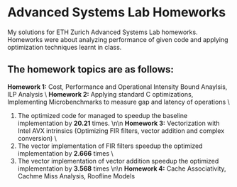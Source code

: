 # Advanced Systems Lab Homeworks
My solutions for ETH Zurich Advanced Systems Lab homeworks. Homeworks were about analyzing performance of given code and applying optimization techniques learnt in class.

## The homework topics are as follows:
**Homework 1:** Cost, Performance and Operational Intensity Bound Anaylsis, ILP Analysis \ 
**Homework 2:** Applying standard C optimizations, Implementing Microbenchmarks to measure gap and latency of operations \ 
1. The optimized code for managed to speedup the baseline implementation by **20.21** times. \n\n
**Homework 3:** Vectorization with Intel AVX intrinsics (Optimizing FIR filters, vector addition and complex conversion) \
1. The vector implementation of FIR filters speedup the optimized implementation by **2.666** times \
2. The vector implementation of vector addition speedup the optimized implementation by **3.568** times \n\n 
**Homework 4:** Cache Associativity, Cachme Miss Analysis, Roofline Models
